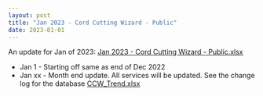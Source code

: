 ```yaml
---
layout: post
title: "Jan 2023 - Cord Cutting Wizard - Public"
date: 2023-01-01
---
```

<p>An update for Jan of 2023: <a href="/Jan 2023 - Cord Cutting Wizard - Public.xlsx">Jan 2023 - Cord Cutting Wizard - Public.xlsx</a>
  <p>
    <ul>
      <li>Jan 1 - Starting off same as end of Dec 2022
      <li>Jan xx - Month end update. All services will be updated. See the change log for the database <a href="/CCW_Trend.xlsx">CCW_Trend.xlsx</a>
    </ul>
